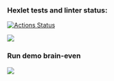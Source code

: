 ### Hexlet tests and linter status:
[![Actions Status](https://github.com/RomanKorsunov/fullstack-javascript-project-44/actions/workflows/hexlet-check.yml/badge.svg)](https://github.com/RomanKorsunov/fullstack-javascript-project-44/actions)

<a href="https://codeclimate.com/github/RomanKorsunov/fullstack-javascript-project-44/maintainability"><img src="https://api.codeclimate.com/v1/badges/a55d7d04b223d7217d3d/maintainability" /></a>


<h3>Run demo brain-even</h3>
<a href="https://asciinema.org/a/mIbGcgDgFXaRvzfjn1L0paZsN" target="_blank"><img src="https://asciinema.org/a/mIbGcgDgFXaRvzfjn1L0paZsN.svg" /></a>

